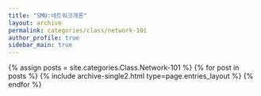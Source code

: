 ```yaml
---
title: "SMU:네트워크개론"
layout: archive
permalink: categories/class/network-101
author_profile: true
sidebar_main: true
---
```



{% assign posts = site.categories.Class.Network-101 %}
{% for post in posts %} {% include archive-single2.html type=page.entries_layout %} {% endfor %}
